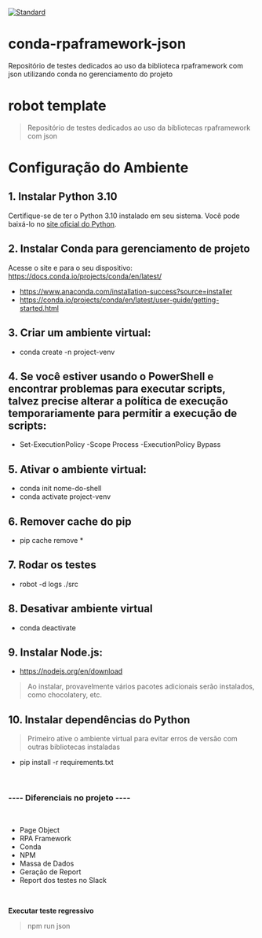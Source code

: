 [![Standard](https://github.com/ZyamHunter/conda-rpaframework-json/actions/workflows/standard.yaml/badge.svg)](https://github.com/ZyamHunter/conda-rpaframework-json/actions/workflows/standard.yaml)

# conda-rpaframework-json
Repositório de testes dedicados ao uso da biblioteca rpaframework com json utilizando conda no gerenciamento do projeto


# robot template
> Repositório de testes dedicados ao uso da bibliotecas rpaframework com json 

# Configuração do Ambiente

## 1. Instalar Python 3.10

Certifique-se de ter o Python 3.10 instalado em seu sistema. Você pode baixá-lo no [site oficial do Python](https://www.python.org/).

## 2. Instalar Conda para gerenciamento de projeto
Acesse o site e para o seu dispositivo: https://docs.conda.io/projects/conda/en/latest/
- https://www.anaconda.com/installation-success?source=installer
- https://conda.io/projects/conda/en/latest/user-guide/getting-started.html

## 3. Criar um ambiente virtual:
- conda create -n project-venv

## 4. Se você estiver usando o PowerShell e encontrar problemas para executar scripts, talvez precise alterar a política de execução temporariamente para permitir a execução de scripts:
- Set-ExecutionPolicy -Scope Process -ExecutionPolicy Bypass

## 5. Ativar o ambiente virtual:
- conda init nome-do-shell
- conda activate project-venv

## 6. Remover cache do pip
- pip cache remove *

## 7. Rodar os testes
- robot -d logs ./src

## 8. Desativar ambiente virtual
- conda deactivate

## 9. Instalar Node.js:
- https://nodejs.org/en/download
 > Ao instalar, provavelmente vários pacotes adicionais serão instalados, como chocolatery, etc.

## 10. Instalar dependências do Python
> Primeiro ative o ambiente virtual para evitar erros de versão com outras bibliotecas instaladas
- pip install -r requirements.txt

<br/>

### ---- Diferenciais no projeto ----
<br/>

- Page Object
- RPA Framework
- Conda
- NPM
- Massa de Dados
- Geração de Report
- Report dos testes no Slack

<br/>

**Executar teste regressivo**
> npm run json
